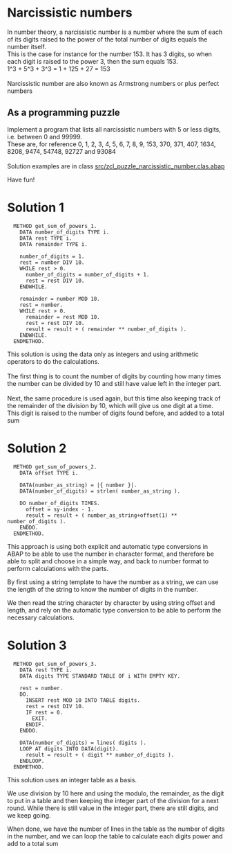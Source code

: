 # Narcissistic numbers
In number theory, a narcissistic number is a number where the sum of each of its digits raised to the power of the total number of digits equals the number itself.\
This is the case for instance for the number 153. It has 3 digits, so when each digit is raised to the power 3, then the sum equals 153.\
1^3 + 5^3 + 3^3 = 1 + 125 + 27 = 153\
\
Narcissistic number are also known as Armstrong numbers or plus perfect numbers

## As a programming puzzle
Implement a program that lists all narcissistic numbers with 5 or less digits, i.e. between 0 and 99999.\
These are, for reference 0, 1, 2, 3, 4, 5, 6, 7, 8, 9, 153, 370, 371, 407, 1634, 8208, 9474, 54748, 92727 and 93084\
\
Solution examples are in class [src/zcl_puzzle_narcissistic_number.clas.abap](src/zcl_puzzle_narcissistic_number.clas.abap)


Have fun!


# Solution 1
```abap
  METHOD get_sum_of_powers_1.
    DATA number_of_digits TYPE i.
    DATA rest TYPE i.
    DATA remainder TYPE i.

    number_of_digits = 1.
    rest = number DIV 10.
    WHILE rest > 0.
      number_of_digits = number_of_digits + 1.
      rest = rest DIV 10.
    ENDWHILE.

    remainder = number MOD 10.
    rest = number.
    WHILE rest > 0.
      remainder = rest MOD 10.
      rest = rest DIV 10.
      result = result + ( remainder ** number_of_digits ).
    ENDWHILE.
  ENDMETHOD.
```
This solution is using the data only as integers and using arithmetic operators to do the calculations.\
\
The first thing is to count the number of digits by counting how many times the number can be divided by 10 and still have value left in the integer part.\
\
Next, the same procedure is used again, but this time also keeping track of the remainder of the division by 10, which will give us one digit at a time.\
This digit is raised to the number of digits found before, and added to a total sum


# Solution 2
```abap
  METHOD get_sum_of_powers_2.
    DATA offset TYPE i.

    DATA(number_as_string) = |{ number }|.
    DATA(number_of_digits) = strlen( number_as_string ).

    DO number_of_digits TIMES.
      offset = sy-index - 1.
      result = result + ( number_as_string+offset(1) ** number_of_digits ).
    ENDDO.
  ENDMETHOD.
```
This approach is using both explicit and automatic type conversions in ABAP to be able to use the number in character format, and therefore
be able to split and choose in a simple way, and back to number format to perform calculations with the parts.

By first using a string template to have the number as a string, we can use the length of the string to know the number of digits in the number.

We then read the string character by character by using string offset and length, and rely on the automatic type conversion to be able to
perform the necessary calculations.


# Solution 3
```abap
  METHOD get_sum_of_powers_3.
    DATA rest TYPE i.
    DATA digits TYPE STANDARD TABLE OF i WITH EMPTY KEY.

    rest = number.
    DO.
      INSERT rest MOD 10 INTO TABLE digits.
      rest = rest DIV 10.
      IF rest = 0.
        EXIT.
      ENDIF.
    ENDDO.

    DATA(number_of_digits) = lines( digits ).
    LOOP AT digits INTO DATA(digit).
      result = result + ( digit ** number_of_digits ).
    ENDLOOP.
  ENDMETHOD.
```
This solution uses an integer table as a basis.

We use division by 10 here and using the modulo, the remainder, as the digit to put in a table and then keeping the integer part of the division for a next round.
While there is still value in the integer part, there are still digits, and we keep going.

When done, we have the number of lines in the table as the number of digits in the number, and we can loop the table to calculate each digits power and add to a total sum
